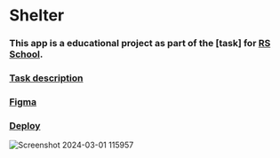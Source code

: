 # Shelter

### This app is a educational project as part of the [task] for [RS School](https://rs.school/).

### [Task description](https://github.com/rolling-scopes-school/tasks/blob/master/stage1/tasks/shelter/README.md)

### [Figma](https://www.figma.com/file/tKcmzkARtMUFQAR9VLdLkl/shelter-dom?type=design&node-id=94-43&mode=design&t=YyIEQy3ki69wIQ5e-0)

### [Deploy](https://m0rl0ck.github.io/JSFE2022Q1/shelter/pages/main/)


![Screenshot 2024-03-01 115957](https://github.com/M0rl0ck/JSFE2022Q1/assets/95146343/370404c5-0b4d-43c8-ad10-1e4fea555aa1)
